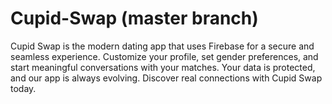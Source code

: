 # Cupid-Swap (master branch)
Cupid Swap is the modern dating app that uses Firebase for a secure and seamless experience. Customize your profile, set gender preferences, and start meaningful conversations with your matches. Your data is protected, and our app is always evolving. Discover real connections with Cupid Swap today.
